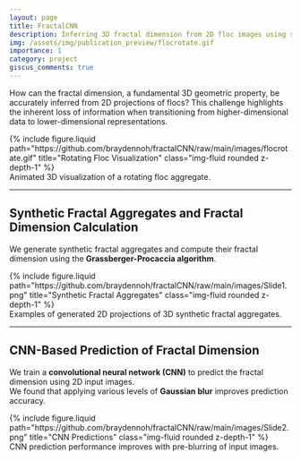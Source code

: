 ```yaml
---
layout: page
title: FractalCNN
description: Inferring 3D fractal dimension from 2D floc images using synthetic datasets and CNNs
img: /assets/img/publication_preview/flocrotate.gif
importance: 1
category: project
giscus_comments: true
---
```


How can the fractal dimension, a fundamental 3D geometric property, be accurately inferred from 2D projections of flocs? This challenge highlights the inherent loss of information when transitioning from higher-dimensional data to lower-dimensional representations.

<div class="row justify-content-sm-center">
  <div class="col-sm-10 mt-3 mt-md-0">
    {% include figure.liquid path="https://github.com/braydennoh/fractalCNN/raw/main/images/flocrotate.gif" title="Rotating Floc Visualization" class="img-fluid rounded z-depth-1" %}
  </div>
</div>
<div class="caption">
  Animated 3D visualization of a rotating floc aggregate.
</div>

---

## Synthetic Fractal Aggregates and Fractal Dimension Calculation

We generate synthetic fractal aggregates and compute their fractal dimension using the **Grassberger-Procaccia algorithm**.

<div class="row justify-content-sm-center">
  <div class="col-sm-10 mt-3 mt-md-0">
    {% include figure.liquid path="https://github.com/braydennoh/fractalCNN/raw/main/images/Slide1.png" title="Synthetic Fractal Aggregates" class="img-fluid rounded z-depth-1" %}
  </div>
</div>
<div class="caption">
  Examples of generated 2D projections of 3D synthetic fractal aggregates.
</div>

---

## CNN-Based Prediction of Fractal Dimension

We train a **convolutional neural network (CNN)** to predict the fractal dimension using 2D input images.  
We found that applying various levels of **Gaussian blur** improves prediction accuracy.

<div class="row justify-content-sm-center">
  <div class="col-sm-10 mt-3 mt-md-0">
    {% include figure.liquid path="https://github.com/braydennoh/fractalCNN/raw/main/images/Slide2.png" title="CNN Predictions" class="img-fluid rounded z-depth-1" %}
  </div>
</div>
<div class="caption">
  CNN prediction performance improves with pre-blurring of input images.
</div>

